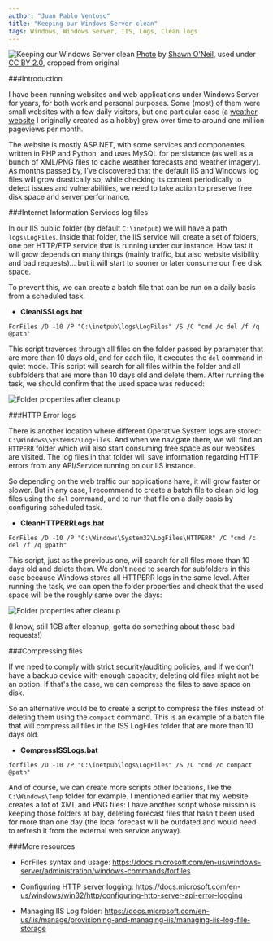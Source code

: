 ```yaml
---
author: "Juan Pablo Ventoso"
title: "Keeping our Windows Server clean"
tags: Windows, Windows Server, IIS, Logs, Clean logs
---
```


<img src="keeping-our-windows-server-clean/cover.jpg" alt="Keeping our Windows Server clean" /> [Photo](https://flic.kr/p/ofjEj4) by [Shawn O'Neil](https://www.flickr.com/photos/oneilsh/), used under [CC BY 2.0](https://creativecommons.org/licenses/by/2.0/), cropped from original


###Introduction

I have been running websites and web applications under Windows Server for years, for both work and personal purposes. Some (most) of them were small websites with a few daily visitors, but one particular case (a <a href="https://www.pronosticoextendido.net" target="_blank">weather website</a> I originally created as a hobby) grew over time to around one million pageviews per month.

The website is mostly ASP.NET, with some services and componentes written in PHP and Python, and uses MySQL for persistance (as well as a bunch of XML/PNG files to cache weather forecasts and weather imagery). As months passed by, I've discovered that the default IIS and Windows log files will grow drastically so, while checking its content periodically to detect issues and vulnerabilities, we need to take action to preserve free disk space and server performance.


###Internet Information Services log files

In our IIS public folder (by default ```C:\inetpub```) we will have a path ```logs\LogFiles```. Inside that folder, the IIS service will create a set of folders, one per HTTP/FTP service that is running under our instance. How fast it will grow depends on many things (mainly traffic, but also website visibility and bad requests)... but it will start to sooner or later consume our free disk space.

To prevent this, we can create a batch file that can be run on a daily basis from a scheduled task.

* <b>CleanISSLogs.bat</b>

```batch
ForFiles /D -10 /P "C:\inetpub\logs\LogFiles" /S /C "cmd /c del /f /q @path"
```

This script traverses through all files on the folder passed by parameter that are more than 10 days old, and for each file, it executes the ```del``` command in quiet mode. This script will search for all files within the folder and all subfolders that are more than 10 days old and delete them. After running the task, we should confirm that the used space was reduced:

![Folder properties after cleanup](https://raw.githubusercontent.com/juanpabloventoso/end-point-blog/windows-server-post/2019/09/27/keeping-our-windows-server-clean/logfiles-space-green-check.jpg)


###HTTP Error logs

There is another location where different Operative System logs are stored: ```C:\Windows\System32\LogFiles```. And when we navigate there, we will find an ```HTTPERR``` folder which will also start consuming free space as our websites are visited. The log files in that folder will save information regarding HTTP errors from any API/Service running on our IIS instance.

So depending on the web traffic our applications have, it will grow faster or slower. But in any case, I recommend to create a batch file to clean old log files using the ```del``` command, and to run that file on a daily basis by configuring scheduled task.

* <b>CleanHTTPERRLogs.bat</b>

```batch
ForFiles /D -10 /P "C:\Windows\System32\LogFiles\HTTPERR" /C "cmd /c del /f /q @path"
```

This script, just as the previous one, will search for all files more than 10 days old and delete them. We don't need to search for subfolders in this case because Windows stores all HTTPERR logs in the same level. After running the task, we can open the folder properties and check that the used space will be the roughly same over the days:

![Folder properties after cleanup](https://raw.githubusercontent.com/juanpabloventoso/end-point-blog/windows-server-post/2019/09/27/keeping-our-windows-server-clean/httperr-space-green-check.jpg)

(I know, still 1GB after cleanup, gotta do something about those bad requests!)


###Compressing files

If we need to comply with strict security/auditing policies, and if we don't have a backup device with enough capacity, deleting old files might not be an option. If that's the case, we can compress the files to save space on disk.

So an alternative would be to create a script to compress the files instead of deleting them using the ```compact``` command. This is an example of a batch file that will compress all files in the ISS LogFiles folder that are more than 10 days old.

* <b>CompressISSLogs.bat</b>

```batch
forfiles /D -10 /P "C:\inetpub\logs\LogFiles" /S /C "cmd /c compact @path"
```

And of course, we can create more scripts other locations, like the ```C:\Windows\Temp``` folder for example. I mentioned earlier that my website creates a lot of XML and PNG files: I have another script whose mission is keeping those folders at bay, deleting forecast files that hasn't been used for more than one day (the local forecast will be outdated and would need to refresh it from the external web service anyway).


###More resources

* ForFiles syntax and usage: https://docs.microsoft.com/en-us/windows-server/administration/windows-commands/forfiles

* Configuring HTTP server logging: https://docs.microsoft.com/en-us/windows/win32/http/configuring-http-server-api-error-logging

* Managing IIS Log folder: https://docs.microsoft.com/en-us/iis/manage/provisioning-and-managing-iis/managing-iis-log-file-storage